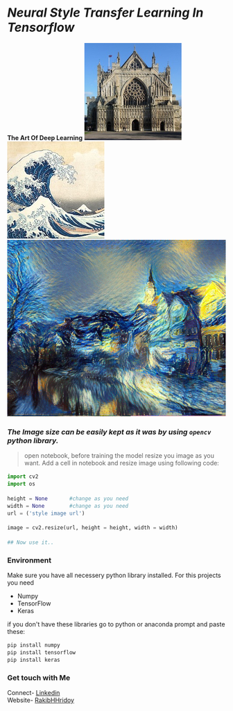 # *Neural Style Transfer Learning In Tensorflow*
**The Art Of Deep Learning** 
![nst](Images/i0.jpg)
![nst1](Images/style.jpg)
![nst2](Images/i1.jpg)

### *The Image size can be easily kept as it was by using ```opencv``` python library.* 
> open notebook, before training the model resize you image as you want. Add a cell in notebook and resize image using following code: 
```python
import cv2
import os

height = None       #change as you need
width = None        #change as you need
url = ('style image url')

image = cv2.resize(url, height = height, width = width)

## Now use it..
```

### Environment 
Make sure you have all necessery python library installed. For this projects you need 
* Numpy
* TensorFlow
* Keras
  
if you don't have these libraries go to python or anaconda prompt and paste these:
```bash
pip install numpy
pip install tensorflow
pip install keras
```



### Get touch with Me
Connect- [Linkedin](https://linkedin.com/in/rakibhhridoy) <br>
Website- [RakibHHridoy](https://rakibhhridoy.github.io)


